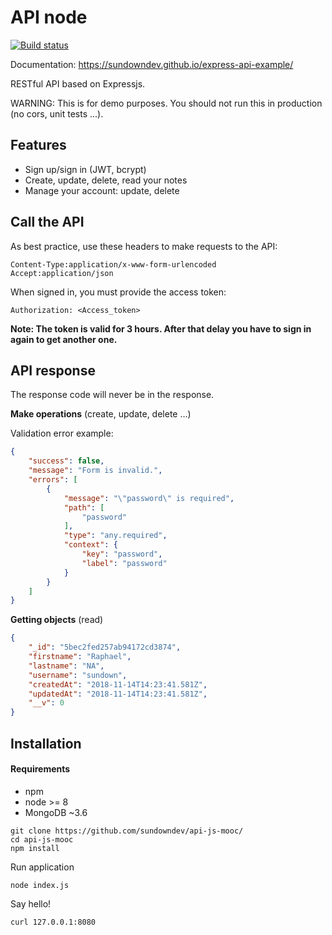 # API node

<a href="https://travis-ci.org/sundowndev/api-js-mooc"><img src="https://api.travis-ci.org/sundowndev/api-js-mooc.svg?branch=master" alt="Build status"></a>

Documentation: https://sundowndev.github.io/express-api-example/

RESTful API based on Expressjs.

WARNING: This is for demo purposes. You should not run this in production (no cors, unit tests ...).

## Features

- Sign up/sign in (JWT, bcrypt)
- Create, update, delete, read your notes
- Manage your account: update, delete

## Call the API

As best practice, use these headers to make requests to the API:

```
Content-Type:application/x-www-form-urlencoded
Accept:application/json
```

When signed in, you must provide the access token:

```
Authorization: <Access_token>
```

**Note: The token is valid for 3 hours. After that delay you have to sign in again to get another one.**

## API response

The response code will never be in the response.

**Make operations** (create, update, delete ...)

Validation error example:

```json
{
    "success": false,
    "message": "Form is invalid.",
    "errors": [
        {
            "message": "\"password\" is required",
            "path": [
                "password"
            ],
            "type": "any.required",
            "context": {
                "key": "password",
                "label": "password"
            }
        }
    ]
}
```

**Getting objects** (read)

```json
{
    "_id": "5bec2fed257ab94172cd3874",
    "firstname": "Raphael",
    "lastname": "NA",
    "username": "sundown",
    "createdAt": "2018-11-14T14:23:41.581Z",
    "updatedAt": "2018-11-14T14:23:41.581Z",
    "__v": 0
}
```

## Installation

#### Requirements

- npm
- node >= 8
- MongoDB ~3.6

```
git clone https://github.com/sundowndev/api-js-mooc/
cd api-js-mooc
npm install
```

Run application

```
node index.js
```

Say hello!

```
curl 127.0.0.1:8080
```
